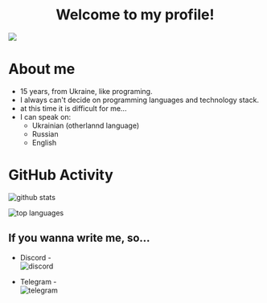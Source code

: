 <h1 align="center">Welcome to my profile!</h1>

<img src="https://media.tenor.co/images/ae40603eddb6e4bb1ea56cc6de7d0f6e/raw" align="center"/>

# About me
- 15 years, from Ukraine, like programing. 
- I always can't decide on programming languages and technology stack. 
- at this time it is difficult for me... 
- I can speak on:
  - Ukrainian (otherlannd language)
  - Russian
  - English

# GitHub Activity

![github stats](https://github-readme-stats.vercel.app/api?username=swcs3&theme=dark&show_icons=true)

![top languages](https://github-readme-stats.vercel.app/api/top-langs?username=swcs3&theme=dark&layout=compact&show_icons=true)

## If you wanna write me, so...

- Discord - <br>
![discord](http://my-socnets-username.herokuapp.com/username/discord)

- Telegram - <br>
![telegram](http://my-socnets-username.herokuapp.com/username/telegram)

